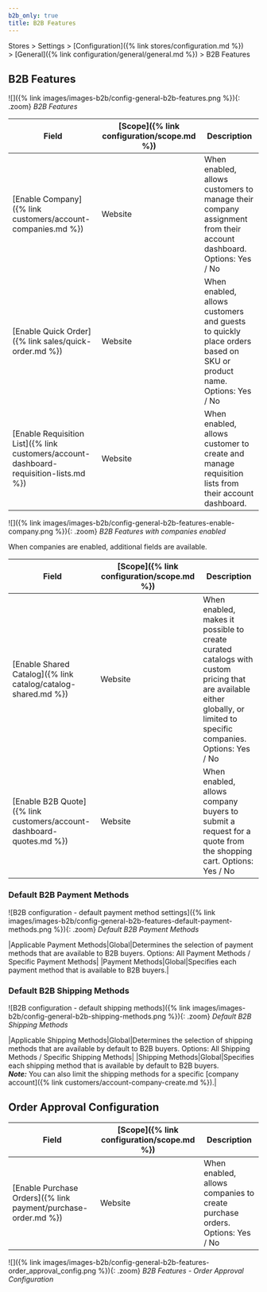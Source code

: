 ```yaml
---
b2b_only: true
title: B2B Features
---
```


Stores > Settings > [Configuration]({% link stores/configuration.md %}) > [General]({% link configuration/general/general.md %}) > B2B Features

## B2B Features

![]({% link images/images-b2b/config-general-b2b-features.png %}){: .zoom}
_B2B Features_

|Field|[Scope]({% link configuration/scope.md %})|Description|
|--- |--- |--- |
|[Enable Company]({% link customers/account-companies.md %})|Website|When enabled, allows customers to manage their company assignment from their account dashboard. Options: Yes / No|
|[Enable Quick Order]({% link sales/quick-order.md %})|Website|When enabled, allows customers and guests to quickly place orders based on SKU or product name. Options: Yes / No|
|[Enable Requisition List]({% link customers/account-dashboard-requisition-lists.md %})|Website|When enabled, allows customer to create and manage requisition lists from their account dashboard.|

![]({% link images/images-b2b/config-general-b2b-features-enable-company.png %}){: .zoom}
_B2B Features with companies enabled_

When companies are enabled, additional fields are available.

|Field|[Scope]({% link configuration/scope.md %})|Description|
|--- |--- |--- |
|[Enable Shared Catalog]({% link catalog/catalog-shared.md %})|Website|When enabled, makes it possible to create curated catalogs with custom pricing that are available either globally, or limited to specific companies. Options: Yes / No|
|[Enable B2B Quote]({% link customers/account-dashboard-quotes.md %})|Website|When enabled, allows company buyers to submit a request for a quote from the shopping cart.  Options: Yes / No|

### Default B2B Payment Methods

![B2B configuration - default payment method settings]({% link images/images-b2b/config-general-b2b-features-default-payment-methods.png %}){: .zoom}
_Default B2B Payment Methods_

|Applicable Payment Methods|Global|Determines the selection of payment methods that are available to B2B buyers. Options: All Payment Methods / Specific Payment Methods|
|Payment Methods|Global|Specifies each payment method that is available to B2B buyers.|

### Default B2B Shipping Methods

![B2B configuration - default shipping methods]({% link images/images-b2b/config-general-b2b-shipping-methods.png %}){: .zoom}
_Default B2B Shipping Methods_

|Applicable Shipping Methods|Global|Determines the selection of shipping methods that are available by default to B2B buyers. Options: All Shipping Methods / Specific Shipping Methods|
|Shipping Methods|Global|Specifies each shipping method that is available by default to B2B buyers. <br/>**_Note:_** You can also limit the shipping methods for a specific [company account]({% link customers/account-company-create.md %}).|

## Order Approval Configuration

|Field|[Scope]({% link configuration/scope.md %})|Description|
|--- |--- |--- |
|[Enable Purchase Orders]({% link payment/purchase-order.md %})|Website|When enabled, allows companies to create purchase orders. Options: Yes / No|

![]({% link images/images-b2b/config-general-b2b-features-order_approval_config.png %}){: .zoom}
_B2B Features - Order Approval Configuration_
